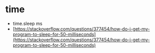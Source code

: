 # time

* time.sleep ms
* [https://stackoverflow.com/questions/377454/how-do-i-get-my-program-to-sleep-for-50-milliseconds](https://stackoverflow.com/questions/377454/how-do-i-get-my-program-to-sleep-for-50-milliseconds)
